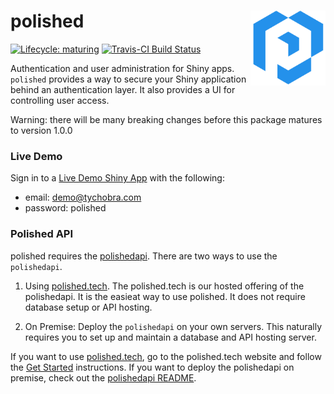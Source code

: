 # polished <img src="inst/assets/images/polished_logo_transparent.png" align="right" width="120" />

[![Lifecycle:
maturing](https://img.shields.io/badge/lifecycle-maturing-blue.svg)](https://www.tidyverse.org/lifecycle/#maturing) [![Travis-CI Build Status](https://travis-ci.org/Tychobra/polished.svg?branch=master)](https://travis-ci.org/tychobra/polished)

Authentication and user administration for Shiny apps.  `polished` provides a way to secure your Shiny application behind an authentication layer.  It also provides a UI for controlling user access. 

Warning: there will be many breaking changes before this package matures to version 1.0.0

### Live Demo

Sign in to a [Live Demo Shiny App](https://tychobra.shinyapps.io/polished_example_01) with the following:

 - email: demo@tychobra.com
 - password: polished

### Polished API

polished requires the [polishedapi](https://github.com/Tychobra/polishedapi).  There are two ways to use the `polishedapi`.

1. Using [polished.tech](https://polished.tech). The polished.tech is our hosted offering of the polishedapi.  It is the easieat way to use polished.  It does not require database setup or API hosting.  

2. On Premise: Deploy the `polishedapi` on your own servers.  This naturally requires you to set up and maintain a database and API hosting server.

If you want to use [polished.tech](https://polished.tech), go to the polished.tech website and follow the [Get Started](https://polished.tech/get-started) instructions.  If you want to deploy the polishedapi on premise, check out the [polishedapi README](https://github.com/Tychobra/polishedapi/blob/master/README.md).
